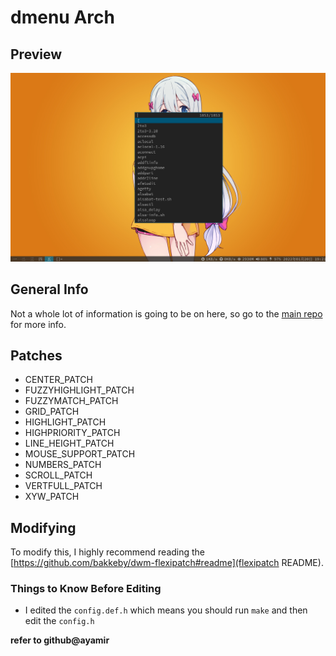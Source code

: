# dmenu Arch


## Preview

![Preview of dmenu](./preview.png)

## General Info

Not a whole lot of information is going to be on here, so go to the [main repo](https://github.com/Zaedus/arc-dotfiles) for more info.

## Patches

- CENTER_PATCH
- FUZZYHIGHLIGHT_PATCH
- FUZZYMATCH_PATCH
- GRID_PATCH
- HIGHLIGHT_PATCH
- HIGHPRIORITY_PATCH
- LINE_HEIGHT_PATCH
- MOUSE_SUPPORT_PATCH
- NUMBERS_PATCH
- SCROLL_PATCH
- VERTFULL_PATCH
- XYW_PATCH

## Modifying

To modify this, I highly recommend reading the [https://github.com/bakkeby/dwm-flexipatch#readme](flexipatch README).

### Things to Know Before Editing

- I edited the `config.def.h` which means you should run `make` and then edit the `config.h`


**refer to github@ayamir**
